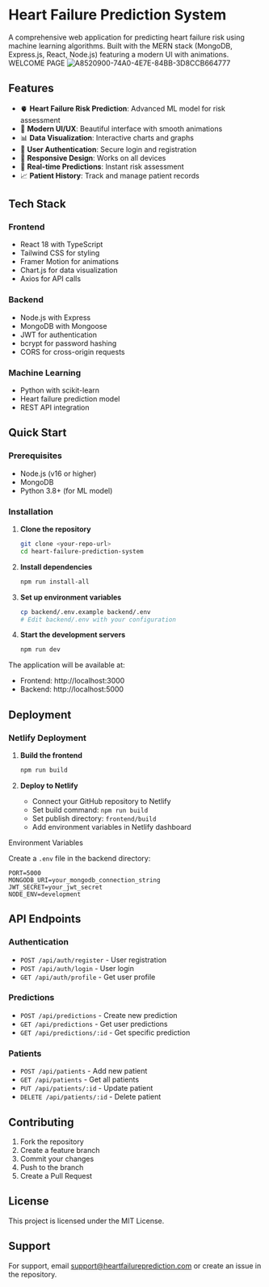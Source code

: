 # Heart Failure Prediction System

A comprehensive web application for predicting heart failure risk using machine learning algorithms. Built with the MERN stack (MongoDB, Express.js, React, Node.js) featuring a modern UI with animations.
WELCOME PAGE
![A8520900-74A0-4E7E-84BB-3D8CCB664777](https://github.com/user-attachments/assets/0e7b2049-9746-4447-a85e-4a4101341b91)


## Features

- 🫀 **Heart Failure Risk Prediction**: Advanced ML model for risk assessment
- 🎨 **Modern UI/UX**: Beautiful interface with smooth animations
- 📊 **Data Visualization**: Interactive charts and graphs
- 🔐 **User Authentication**: Secure login and registration
- 📱 **Responsive Design**: Works on all devices
- 🚀 **Real-time Predictions**: Instant risk assessment
- 📈 **Patient History**: Track and manage patient records

## Tech Stack

### Frontend
- React 18 with TypeScript
- Tailwind CSS for styling
- Framer Motion for animations
- Chart.js for data visualization
- Axios for API calls

### Backend
- Node.js with Express
- MongoDB with Mongoose
- JWT for authentication
- bcrypt for password hashing
- CORS for cross-origin requests

### Machine Learning
- Python with scikit-learn
- Heart failure prediction model
- REST API integration

## Quick Start

### Prerequisites
- Node.js (v16 or higher)
- MongoDB
- Python 3.8+ (for ML model)

### Installation

1. **Clone the repository**
   ```bash
   git clone <your-repo-url>
   cd heart-failure-prediction-system
   ```

2. **Install dependencies**
   ```bash
   npm run install-all
   ```

3. **Set up environment variables**
   ```bash
   cp backend/.env.example backend/.env
   # Edit backend/.env with your configuration
   ```

4. **Start the development servers**
   ```bash
   npm run dev
   ```

The application will be available at:
- Frontend: http://localhost:3000
- Backend: http://localhost:5000

## Deployment

### Netlify Deployment

1. **Build the frontend**
   ```bash
   npm run build
   ```

2. **Deploy to Netlify**
   - Connect your GitHub repository to Netlify
   - Set build command: `npm run build`
   - Set publish directory: `frontend/build`
   - Add environment variables in Netlify dashboard

 Environment Variables

Create a `.env` file in the backend directory:

```env
PORT=5000
MONGODB_URI=your_mongodb_connection_string
JWT_SECRET=your_jwt_secret
NODE_ENV=development
```

## API Endpoints

### Authentication
- `POST /api/auth/register` - User registration
- `POST /api/auth/login` - User login
- `GET /api/auth/profile` - Get user profile

### Predictions
- `POST /api/predictions` - Create new prediction
- `GET /api/predictions` - Get user predictions
- `GET /api/predictions/:id` - Get specific prediction

### Patients
- `POST /api/patients` - Add new patient
- `GET /api/patients` - Get all patients
- `PUT /api/patients/:id` - Update patient
- `DELETE /api/patients/:id` - Delete patient

## Contributing

1. Fork the repository
2. Create a feature branch
3. Commit your changes
4. Push to the branch
5. Create a Pull Request

## License

This project is licensed under the MIT License.

## Support

For support, email support@heartfailureprediction.com or create an issue in the repository. 
